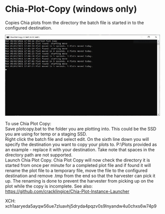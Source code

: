 # Chia-Plot-Copy (windows only)
Copies Chia plots from the directory the batch file is started in to the configured destination.

![Screenshot](screenshot.JPG)

To use Chia Plot Copy:  
Save plotcopy.bat to the folder you are plotting into.  This could be the SSD you are using for temp or a staging SSD.  
Right click the batch file and select edit.  On the sixth line down you will specify the destination you want to copy your plots to.  P:\Plots provided as an example - replace it with your destination.  Take note that spaces in the directory path are not supported.  
Launch Chia Plot Copy.  Chia Plot Copy will now check the directory it is started from once per minute for a completed plot file and if found it will rename the plot file to a temporary file, move the file to the configured destination and remove .tmp from the end so that the harvester can pick it up.  The renaming is done to prevent the harvester from picking up on the plot while the copy is incomplete.
See also: https://github.com/cracklingice/Chia-Plot-Instance-Launcher

XCH: xch1aaryeda5ayqw56ue7zluavhj5dryda4pqzv0s9lnyandw4u0chxs6w74p9
